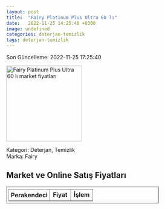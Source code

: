 ```yaml
---
layout: post
title:  "Fairy Platinum Plus Ultra 60 lı"
date:   2022-11-25 14:25:40 +0300
image: undefined
categories: deterjan-temizlik
tags: deterjan-temizlik
---
```


Son Güncelleme: 2022-11-25 17:25:40

<img src="undefined" width="200" alt="Fairy Platinum Plus Ultra 60 lı market fiyatları" />

Kategori: Deterjan, Temizlik
<br />
Marka: Fairy

<h2>Market ve Online Satış Fiyatları</h2>

<table border="1" style="padding: 5px;width:80%;">
  <tr>
    <td style="padding: 5px;"><strong>Perakendeci</strong></td>
    <td><strong>Fiyat</strong></td>
    <td><strong>İşlem</strong></td>
  </tr>
  
</table>
